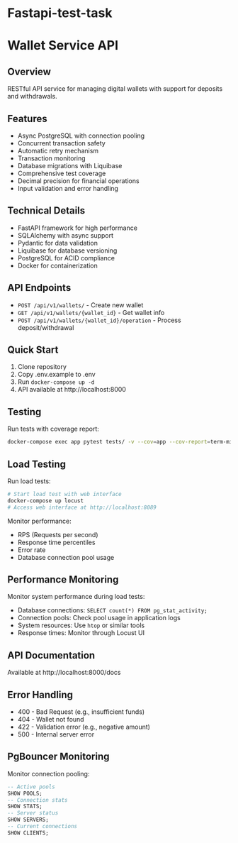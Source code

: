 # Fastapi-test-task

# Wallet Service API

## Overview
RESTful API service for managing digital wallets with support for deposits and withdrawals.

## Features
- Async PostgreSQL with connection pooling
- Concurrent transaction safety
- Automatic retry mechanism
- Transaction monitoring
- Database migrations with Liquibase
- Comprehensive test coverage
- Decimal precision for financial operations
- Input validation and error handling

## Technical Details
- FastAPI framework for high performance
- SQLAlchemy with async support
- Pydantic for data validation
- Liquibase for database versioning
- PostgreSQL for ACID compliance
- Docker for containerization

## API Endpoints
- `POST /api/v1/wallets/` - Create new wallet
- `GET /api/v1/wallets/{wallet_id}` - Get wallet info
- `POST /api/v1/wallets/{wallet_id}/operation` - Process deposit/withdrawal

## Quick Start
1. Clone repository
2. Copy .env.example to .env
3. Run `docker-compose up -d`
4. API available at http://localhost:8000

## Testing
Run tests with coverage report:
```bash
docker-compose exec app pytest tests/ -v --cov=app --cov-report=term-missing
```

## Load Testing
Run load tests:
```bash
# Start load test with web interface
docker-compose up locust
# Access web interface at http://localhost:8089
```

Monitor performance:
- RPS (Requests per second)
- Response time percentiles
- Error rate
- Database connection pool usage

## Performance Monitoring
Monitor system performance during load tests:
- Database connections: `SELECT count(*) FROM pg_stat_activity;`
- Connection pools: Check pool usage in application logs
- System resources: Use `htop` or similar tools
- Response times: Monitor through Locust UI

## API Documentation
Available at http://localhost:8000/docs

## Error Handling
- 400 - Bad Request (e.g., insufficient funds)
- 404 - Wallet not found
- 422 - Validation error (e.g., negative amount)
- 500 - Internal server error

## PgBouncer Monitoring
Monitor connection pooling:
```sql
-- Active pools
SHOW POOLS;
-- Connection stats
SHOW STATS;
-- Server status
SHOW SERVERS;
-- Current connections
SHOW CLIENTS;
```
